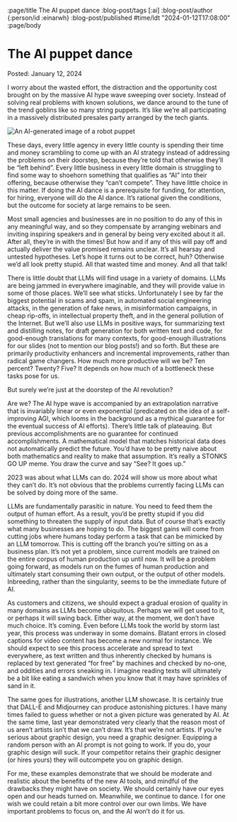 :page/title The AI puppet dance
:blog-post/tags [:ai]
:blog-post/author {:person/id :einarwh}
:blog-post/published #time/ldt "2024-01-12T17:08:00"
:page/body

# The AI puppet dance

Posted: January 12, 2024

I worry about the wasted effort, the distraction and the opportunity cost brought on by the massive AI hype wave sweeping over society. Instead of solving real problems with known solutions, we dance around to the tune of the trend goblins like so many string puppets. It’s like we’re all participating in a massively distributed presales party arranged by the tech giants.

![An AI-generated image of a robot puppet](/images/robot-puppet.png)

These days, every little agency in every little county is spending their time and money scrambling to come up with an AI strategy instead of addressing the problems on their doorstep, because they’re told that otherwise they’ll be “left behind”. Every little business in every little domain is struggling to find some way to shoehorn something that qualifies as “AI” into their offering, because otherwise they “can’t compete”. They have little choice in this matter. If doing the AI dance is a prerequisite for funding, for attention, for hiring, everyone will do the AI dance. It’s rational given the conditions, but the outcome for society at large remains to be seen.

Most small agencies and businesses are in no position to do any of this in any meaningful way, and so they compensate by arranging webinars and inviting inspiring speakers and in general by being very excited about it all. After all, they’re in with the times! But how and if any of this will pay off and actually deliver the value promised remains unclear. It’s all hearsay and untested hypotheses. Let’s hope it turns out to be correct, huh? Otherwise we’d all look pretty stupid. All that wasted time and money. And all that talk!

There is little doubt that LLMs will find usage in a variety of domains. LLMs are being jammed in everywhere imaginable, and they will provide value in some of those places. We’ll see what sticks. Unfortunately I see by far the biggest potential in scams and spam, in automated social engineering attacks, in the generation of fake news, in misinformation campaigns, in cheap rip-offs, in intellectual property theft, and in the general pollution of the Internet. But we’ll also use LLMs in positive ways, for summarizing text and distilling notes, for draft generation for both written text and code, for good-enough translations for many contexts, for good-enough illustrations for our slides (not to mention our blog posts!) and so forth. But these are primarily productivity enhancers and incremental improvements, rather than radical game changers. How much more productive will we be? Ten percent? Twenty? Five? It depends on how much of a bottleneck these tasks pose for us.

But surely we’re just at the doorstep of the AI revolution?

Are we? The AI hype wave is accompanied by an extrapolation narrative that is invariably linear or even exponential (predicated on the idea of a self-improving AGI, which looms in the background as a mythical guarantee for the eventual success of AI efforts). There’s little talk of plateauing. But previous accomplishments are no guarantee for continued accomplishments. A mathematical model that matches historical data does not automatically predict the future. You’d have to be pretty naive about both mathematics and reality to make that assumption. It’s really a STONKS GO UP meme. You draw the curve and say “See? It goes up.”

2023 was about what LLMs can do. 2024 will show us more about what they can’t do. It’s not obvious that the problems currently facing LLMs can be solved by doing more of the same.

LLMs are fundamentally parasitic in nature. You need to feed them the output of human effort. As a result, you’d be pretty stupid if you did something to threaten the supply of input data. But of course that’s exactly what many businesses are hoping to do. The biggest gains will come from cutting jobs where humans today perform a task that can be mimicked by an LLM tomorrow. This is cutting off the branch you’re sitting on as a business plan. It’s not yet a problem, since current models are trained on the entire corpus of human production up until now. It will be a problem going forward, as models run on the fumes of human production and ultimately start consuming their own output, or the output of other models. Inbreeding, rather than the singularity, seems to be the immediate future of AI.

As customers and citizens, we should expect a gradual erosion of quality in many domains as LLMs become ubiquitous. Perhaps we will get used to it, or perhaps it will swing back. Either way, at the moment, we don’t have much choice. It’s coming. Even before LLMs took the world by storm last year, this process was underway in some domains. Blatant errors in closed captions for video content has become a new normal for instance. We should expect to see this process accelerate and spread to text everywhere, as text written and thus inherently checked by humans is replaced by text generated “for free” by machines and checked by no-one, and oddities and errors sneaking in. I imagine reading texts will ultimately be a bit like eating a sandwich when you know that it may have sprinkles of sand in it.

The same goes for illustrations, another LLM showcase. It is certainly true that DALL-E and Midjourney can produce astonishing pictures. I have many times failed to guess whether or not a given picture was generated by AI. At the same time, last year demonstrated very clearly that the reason most of us aren’t artists isn’t that we can’t draw. It’s that we’re not artists. If you’re serious about graphic design, you need a graphic designer. Equipping a random person with an AI prompt is not going to work. If you do, your graphic design will suck. If your competitor retains their graphic designer (or hires yours) they will outcompete you on graphic design.

For me, these examples demonstrate that we should be moderate and realistic about the benefits of the new AI tools, and mindful of the drawbacks they might have on society. We should certainly have our eyes open and our heads turned on. Meanwhile, we continue to dance. I for one wish we could retain a bit more control over our own limbs. We have important problems to focus on, and the AI won’t do it for us.
